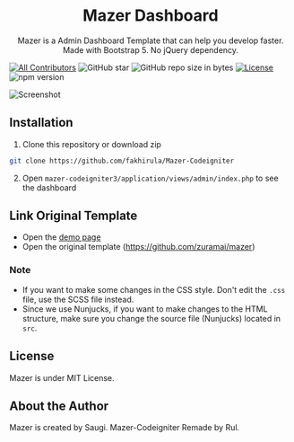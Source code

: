 <h1 align="center">Mazer Dashboard</h1>
<p align="center">Mazer is a Admin Dashboard Template that can help you develop faster. Made with Bootstrap 5. No jQuery dependency.</p>
<p align="center">
	
[![All Contributors](https://img.shields.io/badge/all_contributors-1-green.svg?style=flat-square)](#contributors-)
![GitHub star](https://img.shields.io/github/stars/fakhirula/Mazer-Codeigniter)
![GitHub repo size in bytes](https://img.shields.io/github/repo-size/badges/shields.svg)
[![License](https://img.shields.io/github/license/fakhirula/Mazer-Codeigniter)](LICENSE)
![npm version](https://badge.fury.io/js/yarn.svg)
</p>

![Screenshot](https://raw.githubusercontent.com/zuramai/mazer/main/screenshot.png)

## Installation
1. Clone this repository or download zip
```bash
git clone https://github.com/fakhirula/Mazer-Codeigniter
```
2. Open `mazer-codeigniter3/application/views/admin/index.php` to see the dashboard

## Link Original Template
- Open the [demo page](http://zuramai.github.io/mazer/demo)
- Open the original template (https://github.com/zuramai/mazer)

### Note
- If you want to make some changes in the CSS style. Don't edit the `.css` file, use the SCSS file instead.
- Since we use Nunjucks, if you want to make changes to the HTML structure, make sure you change the source file (Nunjucks) located in `src`.

## License
Mazer is under MIT License.

## About the Author
Mazer is created by Saugi.
Mazer-Codeigniter Remade by Rul.

